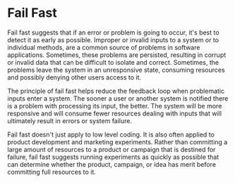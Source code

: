 # Fail Fast

Fail fast suggests that if an error or problem is going to occur, it's best to detect it as early as possible. Improper or invalid inputs to a system or to individual methods, are a common source of problems in software applications. Sometimes, these problems are persisted, resulting in corrupt or invalid data that can be difficult to isolate and correct. Sometimes, the problems leave the system in an unresponsive state, consuming resources and possibly denying other users access to it.

The principle of fail fast helps reduce the feedback loop when problematic inputs enter a system. The sooner a user or another system is notified there is a problem with processing its input, the better. The system will be more responsive and will consume fewer resources dealing with inputs that will ultimately result in errors or system failure.

Fail fast doesn't just apply to low level coding. It is also often applied to product development and marketing experiments. Rather than committing a large amount of resources to a product or campaign that is destined for failure, fail fast suggests running experiments as quickly as possible that can determine whether the product, campaign, or idea has merit before committing full resources to it.
